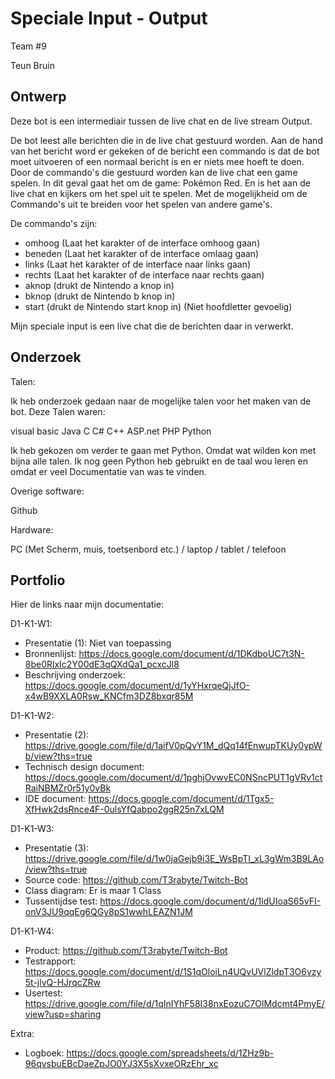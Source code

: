 # Speciale Input - Output
Team #9

Teun Bruin

## Ontwerp

Deze bot is een intermediair tussen de live chat en de live stream Output.

De bot leest alle berichten die in de live chat gestuurd worden. Aan de hand van het bericht word er gekeken of de bericht een commando is dat de bot moet uitvoeren of een normaal bericht is en er niets mee hoeft te doen. Door de commando's die gestuurd worden kan de live chat een game spelen. In dit geval gaat het om de game: Pokémon Red. En is het aan de live chat en kijkers om het spel uit te spelen. Met de mogelijkheid om de Commando's uit te breiden voor het spelen van andere game's.

De commando's zijn:
- omhoog (Laat het karakter of de interface omhoog gaan)
- beneden (Laat het karakter of de interface omlaag gaan)
- links (Laat het karakter of de interface naar links gaan)
- rechts (Laat het karakter of de interface naar rechts gaan)
- aknop (drukt de Nintendo a knop in)
- bknop (drukt de Nintendo b knop in)
- start (drukt de Nintendo start knop in)
(Niet hoofdletter gevoelig)

Mijn speciale input is een live chat die de berichten daar in verwerkt.

## Onderzoek
Talen:

Ik heb onderzoek gedaan naar de mogelijke talen voor het maken van de bot. Deze Talen waren:

visual basic
Java
C
C#
C++
ASP.net
PHP
Python

Ik heb gekozen om verder te gaan met Python. Omdat wat wilden kon met bijna alle talen. Ik nog geen Python heb gebruikt en de taal wou leren en omdat er veel Documentatie van was te vinden.

Overige software:

Github

Hardware:

PC (Met Scherm, muis, toetsenbord etc.) / laptop / tablet / telefoon

## Portfolio
Hier de links naar mijn documentatie:

D1-K1-W1:

- Presentatie (1): Niet van toepassing
- Bronnenlijst: https://docs.google.com/document/d/1DKdboUC7t3N-8be0RlxIc2Y00dE3qQXdQa1_pcxcJl8
- Beschrijving onderzoek: https://docs.google.com/document/d/1yYHxrqeQjJfO-x4wB9XXLA0Rsw_KNCfm3DZ8bxqr85M

D1-K1-W2:

- Presentatie (2): https://drive.google.com/file/d/1aifV0pQvY1M_dQq14fEnwupTKUy0ypWb/view?ths=true
- Technisch design document: https://docs.google.com/document/d/1pghjOvwvEC0NSncPUT1gVRv1ctRaiNBMZr0r51y0vBk
- IDE document: https://docs.google.com/document/d/1Tgx5-XfHwk2dsRnce4F-0ulsYfQabpo2ggR25n7xLQM

D1-K1-W3:

- Presentatie (3): https://drive.google.com/file/d/1w0jaGejb9i3E_WsBpTI_xL3gWm3B9LAo/view?ths=true
- Source code: https://github.com/T3rabyte/Twitch-Bot
- Class diagram: Er is maar 1 Class
- Tussentijdse test: https://docs.google.com/document/d/1ldUIoaS65vFI-onV3JU9qqEg6QGy8pS1wwhLEAZN1JM

D1-K1-W4:

- Product: https://github.com/T3rabyte/Twitch-Bot
- Testrapport: https://docs.google.com/document/d/1S1qOloiLn4UQvUVlZldpT3O6vzy5t-jlvQ-HJrqcZRw
- Usertest: https://drive.google.com/file/d/1qInIYhF58I38nxEozuC7OlMdcmt4PmyE/view?usp=sharing

Extra:

- Logboek: https://docs.google.com/spreadsheets/d/1ZHz9b-96qvsbuEBcDaeZpJO0YJ3X5sXvxeORzEhr_xc
